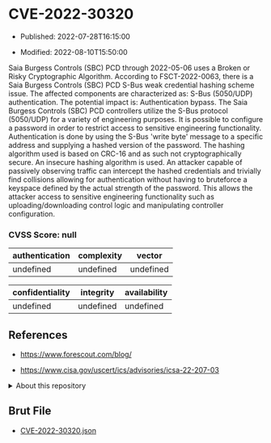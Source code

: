 # CVE-2022-30320

- Published: 2022-07-28T16:15:00

- Modified: 2022-08-10T15:50:00

Saia Burgess Controls (SBC) PCD through 2022-05-06 uses a Broken or Risky Cryptographic Algorithm. According to FSCT-2022-0063, there is a Saia Burgess Controls (SBC) PCD S-Bus weak credential hashing scheme issue. The affected components are characterized as: S-Bus (5050/UDP) authentication. The potential impact is: Authentication bypass. The Saia Burgess Controls (SBC) PCD controllers utilize the S-Bus protocol (5050/UDP) for a variety of engineering purposes. It is possible to configure a password in order to restrict access to sensitive engineering functionality. Authentication is done by using the S-Bus 'write byte' message to a specific address and supplying a hashed version of the password. The hashing algorithm used is based on CRC-16 and as such not cryptographically secure. An insecure hashing algorithm is used. An attacker capable of passively observing traffic can intercept the hashed credentials and trivially find collisions allowing for authentication without having to bruteforce a keyspace defined by the actual strength of the password. This allows the attacker access to sensitive engineering functionality such as uploading/downloading control logic and manipulating controller configuration.

### CVSS Score: **null**

| authentication | complexity | vector |
| --- | --- | --- |
| undefined | undefined | undefined |

| confidentiality | integrity | availability |
| --- | --- | --- |
| undefined | undefined | undefined |

## References

* https://www.forescout.com/blog/

* https://www.cisa.gov/uscert/ics/advisories/icsa-22-207-03

<details>
<summary>About this repository</summary> 

  This repository is part of the project [Live Hack CVE](https://github.com/Live-Hack-CVE). Main website can be found [www.live-hack.org](https://www.live-hack.org) 
  
  Made by [Sn0wAlice](https://github.com/Sn0wAlice) for the people that care about security and need to have a feed of the latest CVEs. Hope you enjoy it, don't forget to star the repo and follow me on [Twitter](https://twitter.com/Sn0wAlice) and [Github](https://github.com/Sn0wAlice). And that is my [personnal website](https://www.alice-snow.me/)

  - [Home Page](https://github.com/Live-Hack-CVE)
  - [Framework](https://github.com/Live-Hack-CVE/cve-framework)
  - [CVE database](https://github.com/Live-Hack-CVE/full_database)
  - [Changelog](https://github.com/Live-Hack-CVE/Changelog)
</details>

## Brut File

* [CVE-2022-30320.json](https://raw.githubusercontent.com/Live-Hack-CVE/full_database/main/cves/2022/CVE-2022-30320.json)

